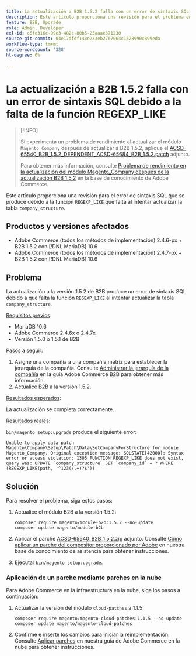 ```yaml
---
title: La actualización a B2B 1.5.2 falla con un error de sintaxis SQL debido a la falta de la función REGEXP_LIKE
description: Este artículo proporciona una revisión para el problema en el que se produce un error de sintaxis SQL debido a la función REGEXP_LIKE que falta al intentar actualizar la tabla company_structure.
feature: B2B, Upgrade
role: Admin, Developer
exl-id: c5fe316c-99e3-482e-80b5-25aaae371230
source-git-commit: 04e17dfdf143e233eb2767064c1328990c899eda
workflow-type: tm+mt
source-wordcount: '328'
ht-degree: 0%

---
```


# La actualización a B2B 1.5.2 falla con un error de sintaxis SQL debido a la falta de la función REGEXP_LIKE

>[!INFO]
>
>Si experimenta un problema de rendimiento al actualizar el módulo `Magento_Company` después de actualizar a B2B 1.5.2, aplique el [ACSD-65540_B2B_1.5.2_DEPENDENT_ACSD-65684_B2B_1.5.2.patch](assets/ACSD-65540_B2B_1.5.2_DEPENDENT_ACSD-65684_B2B_1.5.2.patch.zip) adjunto.
>
>Para obtener más información, consulte [Problema de rendimiento en la actualización del módulo Magento_Company después de la actualización B2B 1.5.2](/help/troubleshooting/installation-and-upgrade/magento-company-module-upgrade-performance-issue.md) en la base de conocimiento de Adobe Commerce.

Este artículo proporciona una revisión para el error de sintaxis SQL que se produce debido a la función `REGEXP_LIKE` que falta al intentar actualizar la tabla `company_structure`.

## Productos y versiones afectados

* Adobe Commerce (todos los métodos de implementación) 2.4.6-px + B2B 1.5.2 con [!DNL MariaDB] 10.6
* Adobe Commerce (todos los métodos de implementación) 2.4.7-px + B2B 1.5.2 con [!DNL MariaDB] 10.6

## Problema

La actualización a la versión 1.5.2 de B2B produce un error de sintaxis SQL debido a que falta la función `REGEXP_LIKE` al intentar actualizar la tabla `company_structure`.

<u>Requisitos previos</u>:

* MariaDB 10.6
* Adobe Commerce 2.4.6x o 2.4.7x
* Versión 1.5.0 o 1.5.1 de B2B

<u>Pasos a seguir</u>:

1. Asigne una compañía a una compañía matriz para establecer la jerarquía de la compañía. Consulte [Administrar la jerarquía de la compañía](https://experienceleague.adobe.com/es/docs/commerce-admin/b2b/company-management/manage-company-hierarchy) en la guía Adobe Commerce B2B para obtener más información.
1. Actualice B2B a la versión 1.5.2.

<u>Resultados esperados</u>:

La actualización se completa correctamente.

<u>Resultados reales</u>:

`bin/magento setup:upgrade` produce el siguiente error:

```
Unable to apply data patch Magento\Company\Setup\Patch\Data\SetCompanyForStructure for module Magento_Company. Original exception message: SQLSTATE[42000]: Syntax error or access violation: 1305 FUNCTION REGEXP_LIKE does not exist, query was: UPDATE `company_structure` SET `company_id` = ? WHERE (REGEXP_LIKE(path, '^123(/.+)?$'))
```

## Solución

Para resolver el problema, siga estos pasos:

1. Actualice el módulo B2B a la versión 1.5.2:

   ```
   composer require magento/module-b2b:1.5.2 --no-update
   composer update magento/module-b2b
   ```

1. Aplicar el parche [ACSD-65540_B2B_1.5.2.zip](assets/ACSD-65540_B2B_1.5.2.zip) adjunto. Consulte [Cómo aplicar un parche del compositor proporcionado por Adobe](/help/how-to/general/how-to-apply-a-composer-patch-provided-by-magento.md) en nuestra base de conocimiento de asistencia para obtener instrucciones.
1. Ejecutar `bin/magento setup:upgrade`.

### Aplicación de un parche mediante parches en la nube

Para Adobe Commerce en la infraestructura en la nube, siga los pasos a continuación:

1. Actualizar la versión del módulo `cloud-patches` a 1.1.5:

   ```
   composer require magento/magento-cloud-patches:1.1.5 --no-update
   composer update magento/magento-cloud-patches
   ```

1. Confirme e inserte los cambios para iniciar la reimplementación. Consulte [Aplicar parches](https://experienceleague.adobe.com/es/docs/commerce-on-cloud/user-guide/develop/upgrade/apply-patches) en nuestra guía de Adobe Commerce en la nube para obtener instrucciones.

